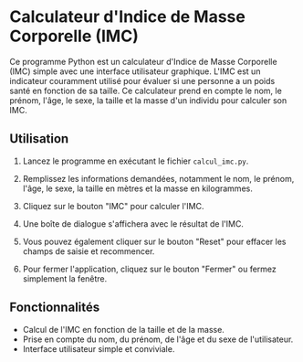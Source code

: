 # Calculateur d'Indice de Masse Corporelle (IMC)

Ce programme Python est un calculateur d'Indice de Masse Corporelle (IMC) simple avec une interface utilisateur graphique. L'IMC est un indicateur couramment utilisé pour évaluer si une personne a un poids santé en fonction de sa taille. Ce calculateur prend en compte le nom, le prénom, l'âge, le sexe, la taille et la masse d'un individu pour calculer son IMC.

## Utilisation

1. Lancez le programme en exécutant le fichier `calcul_imc.py`.

2. Remplissez les informations demandées, notamment le nom, le prénom, l'âge, le sexe, la taille en mètres et la masse en kilogrammes.

3. Cliquez sur le bouton "IMC" pour calculer l'IMC.

4. Une boîte de dialogue s'affichera avec le résultat de l'IMC.

5. Vous pouvez également cliquer sur le bouton "Reset" pour effacer les champs de saisie et recommencer.

6. Pour fermer l'application, cliquez sur le bouton "Fermer" ou fermez simplement la fenêtre.

## Fonctionnalités

- Calcul de l'IMC en fonction de la taille et de la masse.
- Prise en compte du nom, du prénom, de l'âge et du sexe de l'utilisateur.
- Interface utilisateur simple et conviviale.